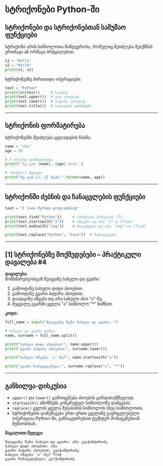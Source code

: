 # სტრიქონები Python-ში

## სტრიქონები და სტრიქონებთან სამუშაო ფუნქციები
სტრიქონი არის სიმბოლოთა მიმდევრობა, რომელიც შეიძლება შეიქმნას ერთმაგი ან ორმაგი ბრჭყალებით.

```python
s1 = 'Hello'
s2 = "World"
print(s1, s2)
```

სტრიქონებზე ძირითადი ოპერაციები:
```python
text = "Python"
print(len(text))     # სიგრძე
print(text.upper())  # დიდ ასოებად
print(text.lower())  # პატარა ასოებად
print(text.title())  # სათაურის ფორმატში
```

---

## სტრიქონის ფორმატირება
სტრიქონებში შეიძლება ცვლადების ჩასმა.

```python
name = "ანა"
age = 20

# f-string ფორმატირება
print(f"მე ვარ {name}, {age} წლის.")

# format() მეთოდი
print("მე ვარ {}, {} წლის.".format(name, age))
```

---

## სტრიქონში ძებნის და ჩანაცვლების ფუნქციები

```python
text = "I love Python programming"

print(text.find("Python"))     # აბრუნებს პოზიციას (7)
print(text.startswith("I"))    # იწყება თუ არა "I"-თ (True)
print(text.endswith("ing"))    # მთავრდება თუ არა "ing"-ით (True)

print(text.replace("Python", "Java"))  # ჩანაცვლება
```

---

## [1] სტრიქონებზე მოქმედებები – პრაქტიკული დავალება #4

**დავალება:**  
მომხმარებლისგან შეიყვანე სახელი და გვარი:  
1. გამოიტანე სახელი დიდი ასოებით.  
2. გამოიტანე გვარი პატარა ასოებით.  
3. დაადგინე იწყება თუ არა სახელი ასო "ა"-ზე.  
4. შეცვალე გვარში ყველა "ა" სიმბოლო "*" ნიშნით.

**კოდი:**
```python
full_name = input("შეიყვანე შენი სახელი და გვარი: ")

# სახელი და გვარი დაშლა
name, surname = full_name.split()

print("სახელი დიდი ასოებით:", name.upper())
print("გვარი პატარა ასოებით:", surname.lower())

print("სახელი იწყება 'ა'-ზე?", name.startswith("ა"))

print("გვარი ჩანაცვლებული:", surname.replace("ა", "*"))
```

---

## განხილვა-დისკუსია
- `upper()` და `lower()` გამოიყენება ასოების გარდასაქმნელად.  
- `startswith()` ამოწმებს კონკრეტულ სიმბოლოზე დაწყებას.  
- `replace()` ცვლის ყველა შესაბამის სიმბოლოს სხვა სიმბოლოთი.  
- სტრიქონების დამუშავება ერთ-ერთი ყველაზე გავრცელებული ოპერაციაა Python-ში, განსაკუთრებით ტექსტურ მონაცემებთან მუშაობისას.

**მაგალითი შედეგი:**  
```
შეიყვანე შენი სახელი და გვარი: ანა კვაჭანტირაძე
სახელი დიდი ასოებით: ანა
გვარი პატარა ასოებით: კვაჭანტირაძე
სახელი იწყება 'ა'-ზე? True
გვარი ჩანაცვლებული: კვ*ჭანტირაძე
```
